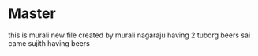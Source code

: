 # Master
this is murali new file
created by murali
nagaraju having 2 tuborg beers
sai came
sujith having beers

